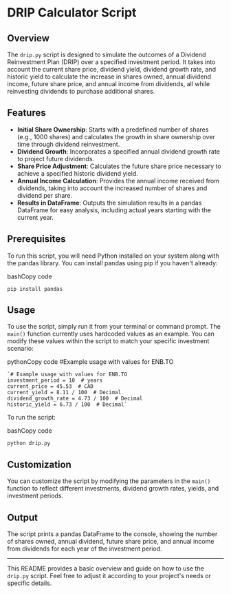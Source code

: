# DRIP Calculator Script

## Overview

The `drip.py` script is designed to simulate the outcomes of a Dividend Reinvestment Plan (DRIP) over a specified investment period. It takes into account the current share price, dividend yield, dividend growth rate, and historic yield to calculate the increase in shares owned, annual dividend income, future share price, and annual income from dividends, all while reinvesting dividends to purchase additional shares.

## Features

-   **Initial Share Ownership**: Starts with a predefined number of shares (e.g., 1000 shares) and calculates the growth in share ownership over time through dividend reinvestment.
-   **Dividend Growth**: Incorporates a specified annual dividend growth rate to project future dividends.
-   **Share Price Adjustment**: Calculates the future share price necessary to achieve a specified historic dividend yield.
-   **Annual Income Calculation**: Provides the annual income received from dividends, taking into account the increased number of shares and dividend per share.
-   **Results in DataFrame**: Outputs the simulation results in a pandas DataFrame for easy analysis, including actual years starting with the current year.

## Prerequisites

To run this script, you will need Python installed on your system along with the pandas library. You can install pandas using pip if you haven't already:

bashCopy code

`pip install pandas` 

## Usage

To use the script, simply run it from your terminal or command prompt. The `main()` function currently uses hardcoded values as an example. You can modify these values within the script to match your specific investment scenario:

pythonCopy code
#Example usage with values for ENB.TO 

    `# Example usage with values for ENB.TO
    investment_period = 10  # years
    current_price = 45.53  # CAD
    current_yield = 8.11 / 100  # Decimal
    dividend_growth_rate = 4.73 / 100  # Decimal
    historic_yield = 6.73 / 100  # Decimal` 

To run the script:

bashCopy code

`python drip.py` 

## Customization

You can customize the script by modifying the parameters in the `main()` function to reflect different investments, dividend growth rates, yields, and investment periods.

## Output

The script prints a pandas DataFrame to the console, showing the number of shares owned, annual dividend, future share price, and annual income from dividends for each year of the investment period.

----------

This README provides a basic overview and guide on how to use the `drip.py` script. Feel free to adjust it according to your project's needs or specific details.
